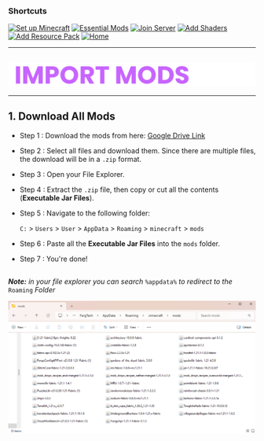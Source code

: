 ### Shortcuts

[![Set up Minecraft](https://img.shields.io/badge/Set%20up%20Minecraft-purple?style=for-the-badge&logoColor=gray)](install-minecraft.md)
[![Essential Mods](https://img.shields.io/badge/Essential%20Mods-purple?style=for-the-badge&logoColor=gray)](https://drive.google.com/drive/u/0/folders/1expguYgTjUxkGpnMVZYCzMNWrF-VKAHP)
[![Join Server](https://img.shields.io/badge/Join%20Server-purple?style=for-the-badge&logoColor=gray)](join-to-server.md)
[![Add Shaders](https://img.shields.io/badge/Add%20Shaders-purple?style=for-the-badge&logoColor=gray)](use-shaders.md)
[![Add Resource Pack](https://img.shields.io/badge/Add%20Resource%20Packs-purple?style=for-the-badge&logoColor=gray)](resourcepack.md)
[![Home](https://img.shields.io/badge/Home-white?style=for-the-badge&logoColor=gray)](../../README.md)

---

##

<div align="center"> <img src="../../assets/texts/import mods.png"> </div>

---

## 1. Download All Mods

- Step 1 : Download the mods from here: [Google Drive Link](https://drive.google.com/drive/folders/1YGgE69lhLF2aFLMD_zClRyE7V6v5Mule?usp=sharing)
- Step 2 : Select all files and download them. Since there are multiple files, the download will be in a `.zip` format.
- Step 3 : Open your File Explorer.
- Step 4 : Extract the `.zip` file, then copy or cut all the contents (**Executable Jar Files**).
- Step 5 : Navigate to the following folder:

    `C:` > `Users` > `User` > `AppData` > `Roaming` > `minecraft` > `mods`
- Step 6 : Paste all the **Executable Jar Files** into the `mods` folder.
- Step 7 : You're done!
  ##

***Note:** in your file explorer you can search* `%appdata%` *to redirect to the* `Roaming` *Folder*

<div align="center"> <img src="../../assets/images/import-mods/Screenshot 2024-12-29 154134.png"> </div>



